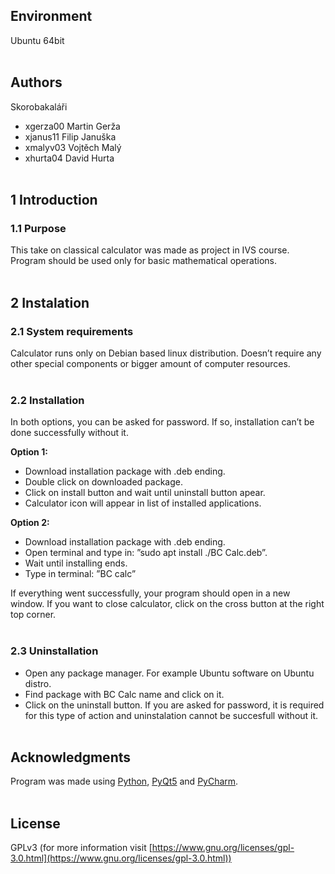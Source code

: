 **Environment**
-----------

Ubuntu 64bit<br/><br/>

**Authors**
-------

Skorobakaláři

- xgerza00 Martin Gerža
- xjanus11 Filip Januška
- xmalyv03 Vojtěch Malý
- xhurta04 David Hurta<br/><br/>

## **1 Introduction**

### **1.1 Purpose**

This take on classical calculator was made as project in IVS course. Program should be used only for basic
mathematical operations.<br/><br/>

## **2 Instalation**

### **2.1 System requirements**

Calculator runs only on Debian based linux distribution. Doesn’t require any other special components or
bigger amount of computer resources.<br/><br/>

### **2.2 Installation**

In both options, you can be asked for password. If so, installation can’t be done successfully without it.

**Option 1:**

- Download installation package with .deb ending.
- Double click on downloaded package.
- Click on install button and wait until uninstall button apear.
- Calculator icon will appear in list of installed applications.

**Option 2:**

- Download installation package with .deb ending.
- Open terminal and type in: ”sudo apt install ./BC Calc.deb”.
- Wait until installing ends.
- Type in terminal: ”BC calc”

If everything went successfully, your program should open in a new window. If you want to close calculator,
click on the cross button at the right top corner.<br/><br/>

### **2.3 Uninstallation**

- Open any package manager. For example Ubuntu software on Ubuntu distro.
- Find package with BC Calc name and click on it.
- Click on the uninstall button. If you are asked for password, it is required for this type of action and
uninstalation cannot be succesfull without it.<br/><br/>

## **Acknowledgments**

Program was made using [Python](https://www.python.org/downloads/), [PyQt5](https://pypi.org/project/PyQt5/) and [PyCharm](https://www.jetbrains.com/pycharm/download/#section=linux).<br/><br/>

## **License**

GPLv3 (for more information visit [https://www.gnu.org/licenses/gpl-3.0.html](https://www.gnu.org/licenses/gpl-3.0.html))
